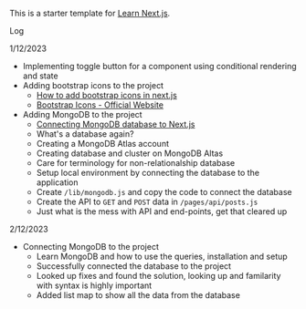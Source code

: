 This is a starter template for [Learn Next.js](https://nextjs.org/learn).


Log 

1/12/2023
- Implementing toggle button for a component using conditional rendering and state
- Adding bootstrap icons to the project 
    - [How to add bootstrap icons in next.js](https://dhanar98.hashnode.dev/how-to-add-bootstrap-icons-in-next-js)
    - [Bootstrap Icons - Official Website](https://icons.getbootstrap.com/)
- Adding MongoDB to the project
    - [Connecting MongoDB database to Next.js](https://hevodata.com/learn/next-js-mongodb-connection/)
    - What's a database again?
    - Creating a MongoDB Atlas account
    - Creating database and cluster on MongoDB Altas
    - Care for terminology for non-relationalship database
    - Setup local environment by connecting the database to the application
    - Create `/lib/mongodb.js` and copy the code to connect the database
    - Create the API to `GET` and `POST` data in `/pages/api/posts.js`
    - Just what is the mess with API and end-points, get that cleared up

2/12/2023
- Connecting MongoDB to the project
    - Learn MongoDB and how to use the queries, installation and setup
    - Successfully connected the database to the project
    - Looked up fixes and found the solution, looking up and familarity with syntax is highly important
    - Added list map to show all the data from the database